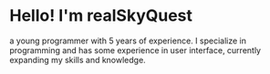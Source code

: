 # Hello! I'm realSkyQuest

a young programmer with 5 years of experience. I specialize in programming and has some experience in user interface, currently expanding my skills and knowledge.
